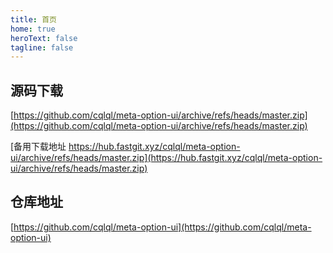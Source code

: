 ```yaml
---
title: 首页
home: true
heroText: false
tagline: false
---
```


<!-- ## 待办

## 导航

<HomeView></HomeView>

<script lang="ts" setup>
import HomeView from '@/components/HomeView.vue'
</script> -->

## 源码下载

[https://github.com/cqlql/meta-option-ui/archive/refs/heads/master.zip](https://github.com/cqlql/meta-option-ui/archive/refs/heads/master.zip)

[备用下载地址 https://hub.fastgit.xyz/cqlql/meta-option-ui/archive/refs/heads/master.zip](https://hub.fastgit.xyz/cqlql/meta-option-ui/archive/refs/heads/master.zip)

## 仓库地址

[https://github.com/cqlql/meta-option-ui](https://github.com/cqlql/meta-option-ui)
